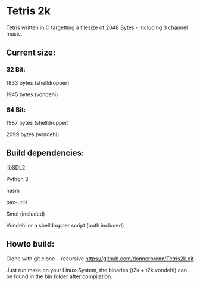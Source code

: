 # Tetris 2k

Tetris written in C targetting a filesize of 2048 Bytes - Including 3 channel music.


## Current size: 

### 32 Bit:

1833 bytes (shelldropper)

1945 bytes (vondehi)

### 64 Bit:

1987 bytes (shelldropper)

2099 bytes (vondehi)


## Build dependencies:

libSDL2

Python 3

nasm

pax-utils

Smol (included)

Vondehi or a shelldropper script (both included)

## Howto build:
Clone with 
git clone --recursive https://github.com/donnerbrenn/Tetris2k.git

Just run make on your Linux-System, the binaries (t2k + t2k.vondehi) can be found in the bin folder after compilation. 
